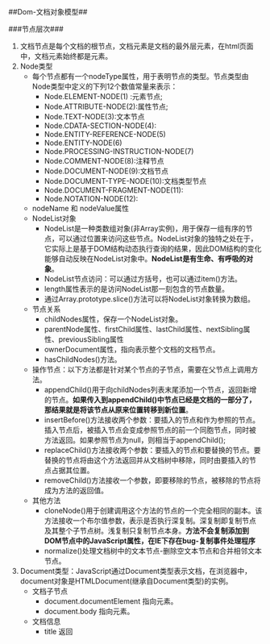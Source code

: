 ##Dom-文档对象模型##

###节点层次###
1. 文档节点是每个文档的根节点，文档元素是文档的最外层元素，在html页面中，文档元素始终都是<html>元素。
2. Node类型
    - 每个节点都有一个nodeType属性，用于表明节点的类型。节点类型由Node类型中定义的下列12个数值常量来表示：
        - Node.ELEMENT-NODE(1) :元素节点;       
        - Node.ATTRIBUTE-NODE(2):属性节点;
        - Node.TEXT-NODE(3):文本节点
        - Node.CDATA-SECTION-NODE(4):
        - Node.ENTITY-REFERENCE-NODE(5)
        - Node.ENTITY-NODE(6)
        - Node.PROCESSING-INSTRUCTION-NODE(7)
        - Node.COMMENT-NODE(8):注释节点
        - Node.DOCUMENT-NODE(9):文档节点
        - Node.DOCUMENT-TYPE-NODE(10):文档类型节点
        - Node.DOCUMENT-FRAGMENT-NODE(11):
        - Node.NOTATION-NODE(12):
    - nodeName 和 nodeValue属性
    - NodeList对象
        - NodeList是一种类数组对象(非Array实例)，用于保存一组有序的节点，可以通过位置来访问这些节点。NodeList对象的独特之处在于，它实际上是基于DOM结构动态执行查询的结果，因此DOM结构的变化能够自动反映在NodeList对象中。**NodeList是有生命、有呼吸的对象**。
        - NodeList节点访问：可以通过方括号，也可以通过item()方法。
        - length属性表示的是访问NodeList那一刻包含的节点数量。
        - 通过Array.prototype.slice()方法可以将NodeList对象转换为数组。
    - 节点关系
        - childNodes属性，保存一个NodeList对象。
        - parentNode属性、firstChild属性、lastChild属性、nextSibling属性、previousSibling属性
        - ownerDocument属性，指向表示整个文档的文档节点。
        - hasChildNodes()方法。
    - 操作节点：以下方法都是针对某个节点的子节点，需要在父节点上调用方法。
        - appendChild()用于向childNodes列表末尾添加一个节点，返回新增的节点。**如果传入到appendChild()中节点已经是文档的一部分了，那结果就是将该节点从原来位置转移到新位置**。
        - insertBefore()方法接收两个参数：要插入的节点和作为参照的节点。插入节点后，被插入节点会变成参照节点的前一个同胞节点，同时被方法返回。如果参照节点为null，则相当于appendChild();
        - replaceChild()方法接收两个参数：要插入的节点和要替换的节点。要替换的节点将由这个方法返回并从文档树中移除，同时由要插入的节点占据其位置。
        - removeChild()方法接收一个参数，即要移除的节点，被移除的节点将成为方法的返回值。
    - 其他方法
        - cloneNode()用于创建调用这个方法的节点的一个完全相同的副本。该方法接收一个布尔值参数，表示是否执行深复制。深复制即复制节点及其整个子节点树。浅复制只复制节点本身。**方法不会复制添加到DOM节点中的JavaScript属性，在IE下存在bug-复制事件处理程序**
        - normalize()处理文档树中的文本节点-删除空文本节点和合并相邻文本节点。
3. Document类型：JavaScript通过Document类型表示文档，在浏览器中，document对象是HTMLDocument(继承自Document类型)的实例。
    - 文档子节点
        - document.documentElement 指向<html>元素。
        - document.body 指向<body>元素。
    - 文档信息
        - title 返回<title>元素的文本。
        - URL 返回页面完整的URL
        - domain 返回页面域名
        - referrer 返回来源页面的URL
    - 查找元素
        - getElementById()接收一个参数：要取得元素的id，区分大小写。
            - 如果页面中多个元素的ID值相同，只返回文档中第一次出现的元素。
            - IE7-不区分大小写
            - IE7-中，name属性与给定ID匹配的表单元素会被返回。
        - getElementByTagName()接收一个参数，即要取得元素的标签名，返回一个HTMLCollection对象。
            - 要取得文档中所有元素，可以传入参数" * ".
            - HTMLCollection对象与NodeList对象相似，可以方括号和item()方法来访问对象中的项。
            - HTMLCollection对象还有一个方法namedItem()，使用这个方法可以通过元素的name特性取得集合中的项。对命名的项，也可以通过方括号来访问，传入name字符串。
        - getElementsByName()返回带有给定name特性的元素，返回一个HTMLCollection对象。
    - 特殊集合
        - document.anchors,包含文档中所有带name特性的a元素。
        - document.links,包含文档中所有带href特性的a元素。
        - document.forms,包含文档中所有的form元素。
        - document.images,包含文档中所有的img元素。              
4. Element类型
    - HTML元素标准特性
        - id, title, className, lang, dir
    - 操作特性
        - getAttribute(),可以取得自定义特性的值
        - setAttribute()，接收两个参数：要设置的特性名和值。*IE7-中设置class和style特性没效果*
        - removeAttribute()，彻底删除元素的特性。
    - attributes属性
    - 创建元素
        - document.createElement(),接收一个参数：要创建元素的标签名。
5. Text类型
    - 访问节点
        - 可以通过nodeValue或者data属性访问Text节点中包含的文本。
    - 创建节点
        - 可以通过document.createTextNode()来创建文本节点。
        
###选择符API###
1. Selectors API是由W3C发起制定的一个标准，致力于让浏览器原生支持CSS查询
2. Selectors API Level 1的核心是两个方法：querySelector()和querySelectorAll()，在兼容的浏览器中，可以通过Document和Element类型的实例来调用它们。目前支持Selectors API Level 1的浏览器有IE8+。
3. querySelecor()接收一个css选择符，返回与该模式匹配的第一个元素。
4. querySelectorAll() 
    - 接收一个CSS选择符，返回所有匹配的元素
    - 返回一个静态的NodeList对象，类似于一组元素的快照，而非不断对文档进行搜索的动态查询。这样可以避免使用NodeList对象通常会引起的大多数性能问题。 
5. matchesSelector()
    - Selectors API Level 2为Element类型新增了方法
    - 接收一个CSS选择符，若调用元素与该选择符匹配，则返回true；否则，返回false。

###元素遍历###
1. 对于元素间的空格，在IE8-不会返回文本节点，而其他所有浏览器都返回文本节点。
2. Element Traversal规范新定义了一组属性
    - childElementCount 返回子元素的个数
    - firstElementChild 返回第一个子元素
    - lastElementChild 返回最后一个子元素
    - previousElementSibling 指向前一个同辈元素
    - nextElementSibling 指向后一个同辈元素
3. 支持Element Traversal规范的浏览器有IE9+、Firefox3.5+、Safari4+、Chrome、Opera10+。

###HTML5###
1. 与类相关的补充
    - getElementsByClassName()方法
        - 接收一个参数，即一个包含一个或多个类名的字符串，返回带有指定类的所有元素的NodeList。
        - 传入多个类名时，类名的先后顺序不重要。
        - 支持浏览器IE9+、Firefox3+、Safari3.1+、Chrome、Opera9.5+。
    - classList属性(仅chrome和firefox支持）
2. 焦点管理
    - document.activeElement始终会引用DOM中当前获得焦点的元素。
    - document.hasFocus()确定文档是否获得了焦点。
3. HTMLDocument的变化
    - readyState 属性
        - loading, 正在加载文档
        - complete, 已经加载完文档
    - 兼容模式：compatMode属性
        - CSS1Compat, 标准模式
        - BackCompat, 混杂模式
    - head属性
4. 字符集属性
    - charset属性
    - defaultCharset属性
5. 自定义数据属性
    - HTML5规定可以为元素添加非标准的属性，但要添加前缀data-,目的是为元素提供与渲染无关的信息，或者提供语义信息。
    - 添加自定义属性后，可以通过元素的dataset属性来访问自定义的属性的值。
    - dataset属性的值是DOMStringMap的一个实例，也就是一个名值对的映射，但属性名没有data-前缀。
6. 插入标记
    - innerHTML属性
        - 在读模式下，innerHTML属性返回与调用元素的所有子节点对应的HTML标记。在写模式下，innerHTML会根据指定的值创建新的DOM树，然后用这个DOM树完全替换调用元素的所有子节点。
    - outerHTML属性
        - 在读模式下，outerHTML返回调用它的元素及所有子节点的HTML标签。在写模式下，outerHTML会根据指定的html字符串创建新的DOM树，然后用这个DOM树完全替换调用元素。
    - insertAdjacentHTML()
        - 接收两个参数：插入位置和要插入的HTML文本，第一个参数是下列值之一
            - "beforebegin",在当前元素之前插入一个紧邻的同辈元素。
            - "afterbegin",在当前元素之下插入一个新的子元素或在第一个元素之前插入新的子元素
            - "beforeend", 在当前元素之下插入一个新的子元素或在最后一个子元素之后插入新的子元素
            - "afterend", 在当前元素之后插入一个紧邻的同辈元素
7. scrollIntoView()方法
    - 可以在所有HTML元素上调用，通过滚动浏览器窗口或某个容器元素，调用元素就出现在视口中。

###专有扩展###
1. 文档模式
    - IE8引入了一个新的概念"文档模式"(document mode),页面的文档模式决定了可以使用什么功能。
    - 要强制浏览器以某种模式渲染页面，可以使用HTTP头部信息X-UA-Compatible,或通过等价的meta标签来设置：`<meta http-equiv="X-UA-Compatible" content="IE=edge"> `
2. chiledren属性
    - children属性时HTMLCollection的实例，只包含元素中同样还是元素的子节点，除此之外，children属性与chileNodes没什么区别。
    - IE8-中children属性会包含注释节点。
3. contains()方法
    - 接收一个参数，即要检测的后代节点，如果被检测的节点是后代节点，该方法返回true。
4. 插入文本
    - innerText属性
        - 通过innerText属性可以操作元素中包含的所有文本内容，包括子文档树中的文本。
        - 在通过innerText读取值时，它会按照由浅入深的顺序，将子文档树中的所有文本拼接起来。在通过inneerText写入值时，结果会删除元素的所有子节点，插入包含相应文本值得文本节点。
        - 支持innerText属性浏览器包括IE4+、Safari3+、Opera8+和Chrome。Firefox不支持innerText,但支持作用类似的textContent属性。其他支持textContent的浏览器有IE9+、Safari3+、Opera10+、Chrome。

###样式###
1. 访问元素的样式
    - 任何支持style特性的HTML元素在Javascript中都有一个对应的style属性。这个style对象时CSSStyleDeclaration的实例，**包含着通过HTML的style特性指定的所有样式信息，但不包含与外部样式表或嵌入样式表经层叠而来的样式**。
    - 对于使用短划线的CSS属性必须将其转换成驼峰大小写形式，才能通过JavaScript来访问。
    - CSS属性float不能直接转换，"DOM2级样式"规范规定样式对象上相应的属性名是cssFloat;Firefox、Safari、Opera和Chrome都支持这个属性，而IE支持的则是styleFloat。
    - "DOM2级样式"规范为style对象定义了一些属性和方法。
        - cssText：访问到style特性中的代码。**在写入模式下，赋给cssText的值会重写整个style特性的值**（IE6+都支持）。
        - length：应用给元素的CSS属性的数量。
        - item(index)：返回给定位置的CSS属性的名称。
        - getPropertyValue(propertyName)：返回给定属性的字符创值
        - getPropertyPriority(propertyName)：如果给定属性使用了！important设置，则返回"important"；否则，返回空字符串。
        - getPropertyCSSValue(propertyName)：返回包含给定属性值得CSSValue对象，包含两个属性cssText和cssValueType。其中cssText的值和getPropertyValue(propertyName)返回的值相同。而cssValueType属性是一个数值常量，0表示继承的值，1表示基本的值，2表示值列表，3表示自定义的值。
        - removeProperty(propertyName)：从样式表中删除给定属性。
        - setProperty(propertyName,value,priority)：将给定属性设置为相应的值，并加上优先权标志("important"或空字符串)
2. 元素大小
    - 偏移量(offset dimension)：元素的可见大小由其高度、宽度决定，**包括所有内边距、滚动条和边框大小（不包括外边距）**
        - offsetHeight：元素在垂直方向上占用的空间大小，以像素计。
        - offsetWidth：元素在水平方向上占用的空间大小，以像素计。
        - offsetLeft：元素的左外边框至包含元素的左内边框之间的像素距离。
        - offsetTop：元素的上外边框至包含元素的上内边框之间的像素距离。
        - 其中，offsetLeft和offsetTop属性与包含元素有关，包含元素的引用保存在offsetParent属性中。offsetParent属性不一定与parentNode的值相等。
    - 客户区大小(client dimension)：指的是元素内容及其内边距所占据的空间大小。
        - clientWidth：元素内容区宽度加上左右内边距宽度。
        - clientHeight：元素内容区高度加上上下内边距高度。
        - 客户区大小就是元素的内部的空间大小，因此滚动条占用的空间不计算在内。
    - 滚动大小：指的是包含滚动内容的元素大小。
        - scrollHeight：在没有滚动条的情况下，元素内容的总高度。
        - scrollWidth：在没有滚动条的情况下，元素内容的总宽度。
        - scrollLeft：被隐藏在内容区域左侧的像素数。通过设置这个属性可以改变元素的滚动位置。
        - scrollTop：被隐藏在内容区域上方的像素数。通过设置这个属性可以改变元素的滚动位置。
        - 通过scrollLeft和scrollTop属性可以确定元素当前的滚动状态，也可以设置元素的滚动位置。在元素尚未被滚动时，这两个属性的值都等于0。这两个属性都是可以设置的，将元素的scrollTop和scrollLeft设置为0，就可以重置元素的滚动位置。
        - 
        - 

    